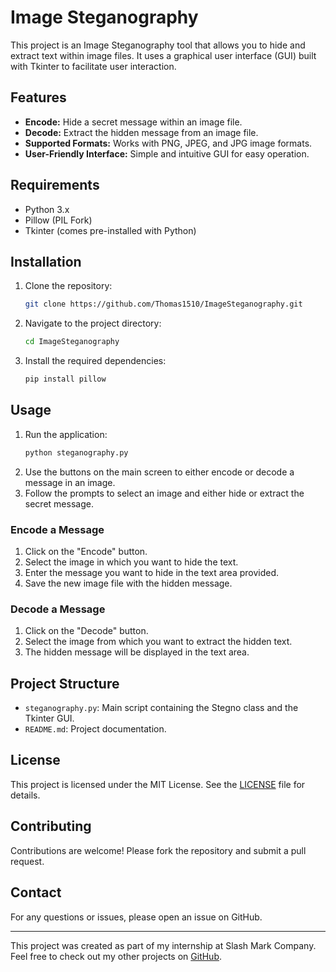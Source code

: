 # Image Steganography

This project is an Image Steganography tool that allows you to hide and extract text within image files. It uses a graphical user interface (GUI) built with Tkinter to facilitate user interaction.

## Features

- **Encode:** Hide a secret message within an image file.
- **Decode:** Extract the hidden message from an image file.
- **Supported Formats:** Works with PNG, JPEG, and JPG image formats.
- **User-Friendly Interface:** Simple and intuitive GUI for easy operation.

## Requirements

- Python 3.x
- Pillow (PIL Fork)
- Tkinter (comes pre-installed with Python)

## Installation

1. Clone the repository:
    ```sh
    git clone https://github.com/Thomas1510/ImageSteganography.git
    ```
2. Navigate to the project directory:
    ```sh
    cd ImageSteganography
    ```
3. Install the required dependencies:
    ```sh
    pip install pillow
    ```

## Usage

1. Run the application:
    ```sh
    python steganography.py
    ```
2. Use the buttons on the main screen to either encode or decode a message in an image.
3. Follow the prompts to select an image and either hide or extract the secret message.

### Encode a Message

1. Click on the "Encode" button.
2. Select the image in which you want to hide the text.
3. Enter the message you want to hide in the text area provided.
4. Save the new image file with the hidden message.

### Decode a Message

1. Click on the "Decode" button.
2. Select the image from which you want to extract the hidden text.
3. The hidden message will be displayed in the text area.

## Project Structure

- `steganography.py`: Main script containing the Stegno class and the Tkinter GUI.
- `README.md`: Project documentation.

## License

This project is licensed under the MIT License. See the [LICENSE](LICENSE) file for details.

## Contributing

Contributions are welcome! Please fork the repository and submit a pull request.

## Contact

For any questions or issues, please open an issue on GitHub.

---

This project was created as part of my internship at Slash Mark Company. Feel free to check out my other projects on [GitHub](https://github.com/Thomas1510).
